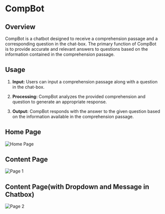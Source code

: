 # CompBot

## Overview

CompBot is a chatbot designed to receive a comprehension passage and a corresponding question in the chat-box. The primary function of CompBot is to provide accurate and relevant answers to questions based on the information contained in the comprehension passage.

## Usage

1. **Input:** Users can input a comprehension passage along with a question in the chat-box.

2. **Processing:** CompBot analyzes the provided comprehension and question to generate an appropriate response.

3. **Output:** CompBot responds with the answer to the given question based on the information available in the comprehension passage.

## Home Page
![Home Page](https://github.com/kshitijbhatia/Comp-Bot/assets/108986570/63bab8c0-502c-4c36-909d-3679d3f71974)

## Content Page
![Page 1](https://github.com/kshitijbhatia/Comp-Bot/assets/108986570/724b4a0e-56cc-481a-b2fb-7c237750e5e3)

## Content Page(with Dropdown and Message in Chatbox)
![Page 2](https://github.com/kshitijbhatia/Comp-Bot/assets/108986570/e8830efc-0360-4c22-b916-e2fe587a250e)
